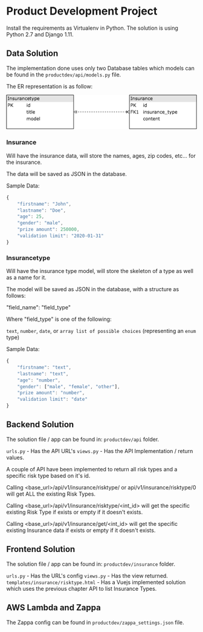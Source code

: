 # Product Development Project

Install the requirements as Virtualenv in Python. The solution is using Python 2.7 and Django 1.11.

## Data Solution

The implementation done uses only two Database tables which models can be found in the `productdev/api/models.py` file.

The ER representation is as follow:

![alt text](https://raw.githubusercontent.com/hugoruivo/ProductDevelopmentProject/development/img/implemented.png)

### Insurance

Will have the insurance data, will store the names, ages, zip codes, etc... for the insurance.

The data will be saved as JSON in the database.

Sample Data:
```javascript
{
    "firstname": "John",
    "lastname": "Doe",
    "age": 25,
    "gender": "male",
    "prize amount": 250000,
    "validation limit": "2020-01-31"
}
```

### Insurancetype

Will have the insurance type model, will store the skeleton of a type as well as a name for it.

The model will be saved as JSON in the database, with a structure as follows:

"field_name": "field_type"

Where "field_type" is one of the following:

`text`, `number`, `date`, or `array list of possible choices` (representing an `enum` type)

Sample Data:

```javascript
{
    "firstname": "text",
    "lastname": "text",
    "age": "number",
    "gender": ["male", "female", "other"],
    "prize amount": "number",
    "validation limit": "date"
}
```

## Backend Solution

The solution file / app can be found in: `productdev/api` folder.

`urls.py` - Has the API URL's
`views.py` - Has the API Implementation / return values.

A couple of API have been implemented to return all risk types and a specific risk type based on it's id.

Calling <base_url>/api/v1/insurance/risktype/ or api/v1/insurance/risktype/0 will get ALL the existing Risk Types.

Calling <base_url>/api/v1/insurance/risktype/<int_id> will get the specific existing Risk Type if exists or empty if it doesn't exists.

Calling <base_url>/api/v1/insurance/get/<int_id> will get the specific existing Insurance data if exists or empty if it doesn't exists.


## Frontend Solution

The solution file / app can be found in: `productdev/insurance` folder.

`urls.py` - Has the URL's config
`views.py` - Has the view returned.
`templates/insurance/risktype.html` - Has a Vuejs implemented solution which uses the previous chapter API to list Insurance Types.

## AWS Lambda and Zappa

The Zappa config can be found in `productdev/zappa_settings.json` file.
